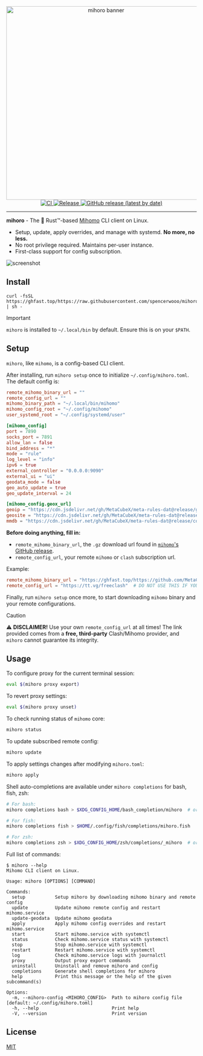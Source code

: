 <div align="center">
  <div><img src="https://github.com/user-attachments/assets/b292facf-b4d0-4087-b33c-e9ffba061e73" alt="mihoro banner" width="512" /></div>

  <a href="https://github.com/spencerwooo/mihoro/actions/workflows/ci.yml">
    <img src="https://github.com/spencerwooo/mihoro/actions/workflows/ci.yml/badge.svg" alt="CI">
  </a>
  <a href="https://github.com/spencerwooo/mihoro/actions/workflows/release.yml">
    <img src="https://github.com/spencerwooo/mihoro/actions/workflows/release.yml/badge.svg" alt="Release">
  </a>
  <a href="https://github.com/spencerwooo/mihoro/releases/latest">
    <img src="https://img.shields.io/github/v/release/spencerwooo/mihoro" alt="GitHub release (latest by date)">
  </a>
</div>

---

**mihoro** - The 🦀 Rust™-based [Mihomo](https://github.com/MetaCubeX/mihomo) CLI client on Linux.

* Setup, update, apply overrides, and manage with systemd. **No more, no less.**
* No root privilege required. Maintains per-user instance.
* First-class support for config subscription.

![screenshot](https://github.com/user-attachments/assets/f1120e69-650e-4714-9f57-2fe793115d13)

## Install

```shell
curl -fsSL https://ghfast.top/https://raw.githubusercontent.com/spencerwooo/mihoro/main/install.sh | sh -
```

> [!IMPORTANT]
> `mihoro` is installed to `~/.local/bin` by default. Ensure this is on your `$PATH`.

## Setup

`mihoro`, like `mihomo`, is a config-based CLI client.

After installing, run `mihoro setup` once to initialize `~/.config/mihoro.toml`. The default config is:

```toml
remote_mihomo_binary_url = ""
remote_config_url = ""
mihomo_binary_path = "~/.local/bin/mihomo"
mihomo_config_root = "~/.config/mihomo"
user_systemd_root = "~/.config/systemd/user"

[mihomo_config]
port = 7890
socks_port = 7891
allow_lan = false
bind_address = "*"
mode = "rule"
log_level = "info"
ipv6 = true
external_controller = "0.0.0.0:9090"
external_ui = "ui"
geodata_mode = false
geo_auto_update = true
geo_update_interval = 24

[mihomo_config.geox_url]
geoip = "https://cdn.jsdelivr.net/gh/MetaCubeX/meta-rules-dat@release/geoip.dat"
geosite = "https://cdn.jsdelivr.net/gh/MetaCubeX/meta-rules-dat@release/geosite.dat"
mmdb = "https://cdn.jsdelivr.net/gh/MetaCubeX/meta-rules-dat@release/country.mmdb"
```

**Before doing anything, fill in:**

* `remote_mihomo_binary_url`, the `.gz` download url found in [`mihomo`'s GitHub release](https://github.com/MetaCubeX/mihomo/releases/latest).
* `remote_config_url`, your remote `mihomo` or `clash` subscription url.

Example:

```toml
remote_mihomo_binary_url = "https://ghfast.top/https://github.com/MetaCubeX/mihomo/releases/download/v1.19.2/mihomo-linux-amd64-v1.19.2.gz"
remote_config_url = "https://tt.vg/freeclash"  # DO NOT USE THIS IF YOU CAN!
```

Finally, run `mihoro setup` once more, to start downloading `mihomo` binary and your remote configurations.

> [!CAUTION]
>
> :warning: **DISCLAIMER!** Use your own `remote_config_url` at all times! The link provided comes from a **free, third-party** Clash/Mihomo provider, and `mihoro` cannot guarantee its integrity.

## Usage

To configure proxy for the current terminal session:

```bash
eval $(mihoro proxy export)
```

To revert proxy settings:

```bash
eval $(mihoro proxy unset)
```

To check running status of `mihomo` core:

```bash
mihoro status
```

To update subscribed remote config:

```bash
mihoro update
```

To apply settings changes after modifying `mihoro.toml`:

```bash
mihoro apply
```

Shell auto-completions are available under `mihoro completions` for bash, fish, zsh:

```bash
# For bash:
mihoro completions bash > $XDG_CONFIG_HOME/bash_completion/mihoro  # or /etc/bash_completion.d/mihoro

# For fish:
mihoro completions fish > $HOME/.config/fish/completions/mihoro.fish

# For zsh:
mihoro completions zsh > $XDG_CONFIG_HOME/zsh/completions/_mihoro  # or to one of your $fpath directories
```

Full list of commands:

```console
$ mihoro --help
Mihomo CLI client on Linux.

Usage: mihoro [OPTIONS] [COMMAND]

Commands:
  setup           Setup mihoro by downloading mihomo binary and remote config
  update          Update mihomo remote config and restart mihomo.service
  update-geodata  Update mihomo geodata
  apply           Apply mihomo config overrides and restart mihomo.service
  start           Start mihomo.service with systemctl
  status          Check mihomo.service status with systemctl
  stop            Stop mihomo.service with systemctl
  restart         Restart mihomo.service with systemctl
  log             Check mihomo.service logs with journalctl
  proxy           Output proxy export commands
  uninstall       Uninstall and remove mihoro and config
  completions     Generate shell completions for mihoro
  help            Print this message or the help of the given subcommand(s)

Options:
  -m, --mihoro-config <MIHORO_CONFIG>  Path to mihoro config file [default: ~/.config/mihoro.toml]
  -h, --help                           Print help
  -V, --version                        Print version
```

## License

[MIT](LICENSE)
